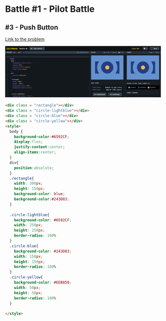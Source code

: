 # Battle #1 - Pilot Battle

## #3 - Push Button

[Link to the problem](https://cssbattle.dev/play/3)

![result](./images/03_push-button.png)

```html
<div class = "rectangle"></div>
<div class = "circle-lightblue"></div>
<div class = "circle-blue"></div>
<div class = "circle-yellow"></div>
<style>
  body {
    background-color:#6592CF;
    display:flex;
    justify-content:center;
    align-items:center;
  }
  div{
    position:absolute;
  }
  .rectangle{
    width: 300px;
    height: 150px;
    background-color: blue;
    background-color:#243D83;
  }
  
  .circle-lightblue{
    background-color: #6592CF;
    width: 250px;
    height: 250px;
    border-radius: 100%
  }
  .circle-blue{
    background-color: #243D83;
    width: 150px;
    height: 150px;
    border-radius: 100%
  }
  .circle-yellow{
    background-color: #EEB850;
    width: 50px;
    height: 50px;
    border-radius: 100%
  }
  
</style>

```
